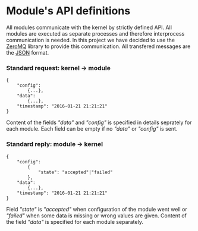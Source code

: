# Module's API definitions #

All modules communicate with the kernel by strictly defined API. All modules are executed as separate processes and therefore interprocess communication is needed. In this project we have decided to use the [ZeroMQ](http://zeromq.org/) library to provide this communication. All transfered messages are the [JSON](http://www.ecma-international.org/publications/files/ECMA-ST/ECMA-404.pdf) format.

### Standard request: kernel &rarr; module ###
    {
        "config":
            {...},
        "data":
            {...},
        "timestamp": "2016-01-21 21:21:21"
    }

Content of the fields *"data"* and *"config"* is specified in details seprately for each module. Each field can be empty if no *"data"* or *"config"* is sent.

### Standard reply: module &rarr; kernel ###
    {
        "config":
            {
                "state": "accepted"|"failed"
            },
        "data":
            {...},
        "timestamp": "2016-01-21 21:21:21"
    }

Field *"state"* is *"accepted"* when configuration of the module went well or *"failed"* when some data is missing or wrong values are given. Content of the field *"data"* is specified for each module separately.
